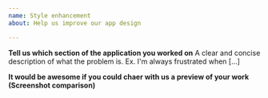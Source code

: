 ```yaml
---
name: Style enhancement
about: Help us improve our app design

---
```


**Tell us which section of the application you worked on**
A clear and concise description of what the problem is. Ex. I'm always frustrated when [...]

**It would be awesome if you could chaer with us a preview of your work (Screenshot comparison)**
